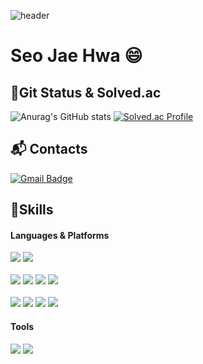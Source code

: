 
<!--
**ggramgyo/ggramgyo** is a ✨ _special_ ✨ repository because its `README.md` (this file) appears on your GitHub profile.

Here are some ideas to get you started:

- 🔭 I’m currently working on ...
- 🌱 I’m currently learning ...
- 👯 I’m looking to collaborate on ...
- 🤔 I’m looking for help with ...
- 💬 Ask me about ...
- 📫 How to reach me: ...
- 😄 Pronouns: ...
- ⚡ Fun fact: ...
-->

![header](https://capsule-render.vercel.app/api?type=transparent&color=timeGradient&height=200&section=header&text=Welcome%20my%20github&fontSize=70)

# Seo Jae Hwa 😄

## 🌱Git Status & Solved.ac
![Anurag's GitHub stats](https://github-readme-stats.vercel.app/api?username=ggramgyo&show_icons=true&theme=onedark)
[![Solved.ac Profile](http://mazassumnida.wtf/api/v2/generate_badge?boj=ggramgyo)](https://solved.ac/ggramgyo/)

## :mailbox_with_mail: Contacts
[![Gmail Badge](https://img.shields.io/badge/Gmail-d14836?style=flat-square&logo=Gmail&logoColor=white&link=mailto:woghk6761@pusan.ac.kr)](mailto:woghk6761@pusan.ac.kr)


## 💪Skills
#### Languages & Platforms
<img src="https://img.shields.io/badge/Python-3776AB?style=for-the-badge&logo=Python&logoColor=white"> <img src="https://img.shields.io/badge/JAVA-007396?style=for-the-badge&logo=Java&logoColor=white"><br><br>
<img src="https://img.shields.io/badge/Javascript-F7DF1E?style=for-the-badge&logo=Javascript&logoColor=white">
<img src="https://img.shields.io/badge/React-61DAFB?style=for-the-badge&logo=React&logoColor=white">
<img src="https://img.shields.io/badge/Solidity-363636?style=for-the-badge&logo=Solidity&logoColor=white">
<img src="https://img.shields.io/badge/Amazon S3-569A31?style=for-the-badge&logo=Amazon S3&logoColor=white"><br><br>
<img src="https://img.shields.io/badge/Node.js-339933?style=for-the-badge&logo=Node.js&logoColor=black">
<img src="https://img.shields.io/badge/Spring-6DB33F?style=for-the-badge&logo=Spring&logoColor=black">
<img src="https://img.shields.io/badge/Spring boot-6DB33F?style=for-the-badge&logo=Spring boot&logoColor=black">
<img src="https://img.shields.io/badge/MySQL-4479A1?style=for-the-badge&logo=MySQL&logoColor=white">
#### Tools
<img src="https://img.shields.io/badge/Notion-000000?style=for-the-badge&logo=Notion&logoColor=white"> <img src="https://img.shields.io/badge/Git-F05032?style=for-the-badge&logo=Git&logoColor=white">

